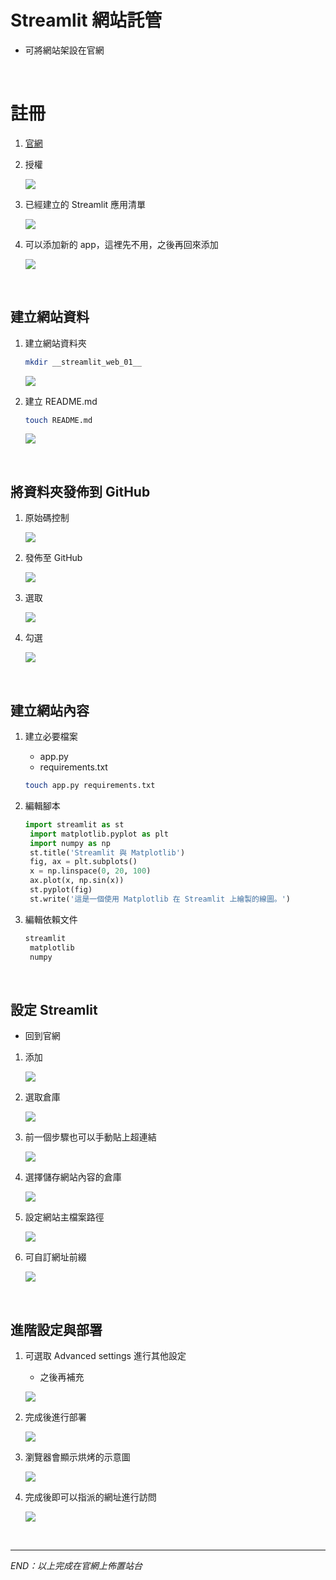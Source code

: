 # Streamlit 網站託管
- 可將網站架設在官網
  
</br>

# 註冊

1. [官網](https://streamlit.io/)


2. 授權

    ![](images/img_16.png)

3. 已經建立的 Streamlit 應用清單

    ![](images/img_17.png)


4. 可以添加新的 app，這裡先不用，之後再回來添加

    ![](images/img_18.png)

</br>

## 建立網站資料

1. 建立網站資料夾
   
   ```bash
   mkdir __streamlit_web_01__
   ```
   
   ![](images/img_19.png)

2. 建立 README.md
   
   ```bash
   touch README.md
   ```
   ![](images/img_20.png)

</br>

## 將資料夾發佈到 GitHub

1. 原始碼控制
   
   ![](images/img_21.png)

2. 發佈至 GitHub
   
   ![](images/img_22.png)

3. 選取
   
   ![](images/img_23.png)

4. 勾選
   
   ![](images/img_24.png)

</br>

## 建立網站內容

1. 建立必要檔案
   - app.py
   - requirements.txt
   
   ```bash
   touch app.py requirements.txt
   ```

2. 編輯腳本
   
   ```python
   import streamlit as st
    import matplotlib.pyplot as plt
    import numpy as np
    st.title('Streamlit 與 Matplotlib')
    fig, ax = plt.subplots()
    x = np.linspace(0, 20, 100)
    ax.plot(x, np.sin(x))
    st.pyplot(fig)
    st.write('這是一個使用 Matplotlib 在 Streamlit 上繪製的線圖。')
   ```

3. 編輯依賴文件
   
   ```bash
   streamlit
    matplotlib
    numpy
   ```

</br>

## 設定 Streamlit
- 回到官網

1. 添加
   
   ![](images/img_25.png)

2. 選取倉庫
   
   ![](images/img_26.png)

3. 前一個步驟也可以手動貼上超連結
   
   ![](images/img_27.png)

4. 選擇儲存網站內容的倉庫
   
   ![](images/img_28.png)

5. 設定網站主檔案路徑
   
   ![](images/img_29.png)
   
6. 可自訂網址前綴
   
   ![](images/img_31.png)

</br>

## 進階設定與部署

1. 可選取 Advanced settings 進行其他設定
   - 之後再補充
   
   ![](images/img_32.png)

2. 完成後進行部署
   
   ![](images/img_33.png)

3. 瀏覽器會顯示烘烤的示意圖
   
   ![](images/img_34.png)

4. 完成後即可以指派的網址進行訪問
   
   ![](images/img_35.png)

</br>

---
_END：以上完成在官網上佈置站台_